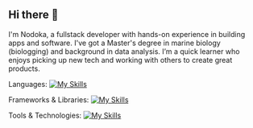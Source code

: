 ## Hi there 👋

I'm Nodoka, a fullstack developer with hands-on experience in building apps and software. I've got a Master's degree in marine biology (biologging) and background in data analysis. I’m a quick learner who enjoys picking up new tech and working with others to create great products.

Languages:
[![My Skills](https://skillicons.dev/icons?i=js,ts,html,css,r,py,java)](https://skillicons.dev)

Frameworks & Libraries:
[![My Skills](https://skillicons.dev/icons?i=react,nodejs,nextjs,sass)](https://skillicons.dev)

Tools & Technologies:
[![My Skills](https://skillicons.dev/icons?i=docker,npm,supabase,mongodb,firebase,aws,vite,github,figma,ai,ps,codepen)](https://skillicons.dev)

<!--
**Nk21t5c7/Nk21t5c7** is a ✨ _special_ ✨ repository because its `README.md` (this file) appears on your GitHub profile.

Here are some ideas to get you started:

- 🔭 I’m currently working on ...
- 🌱 I’m currently learning ...
- 👯 I’m looking to collaborate on ...
- 🤔 I’m looking for help with ...
- 💬 Ask me about ...
- 📫 How to reach me: ...
- 😄 Pronouns: ...
- ⚡ Fun fact: ...
-->
